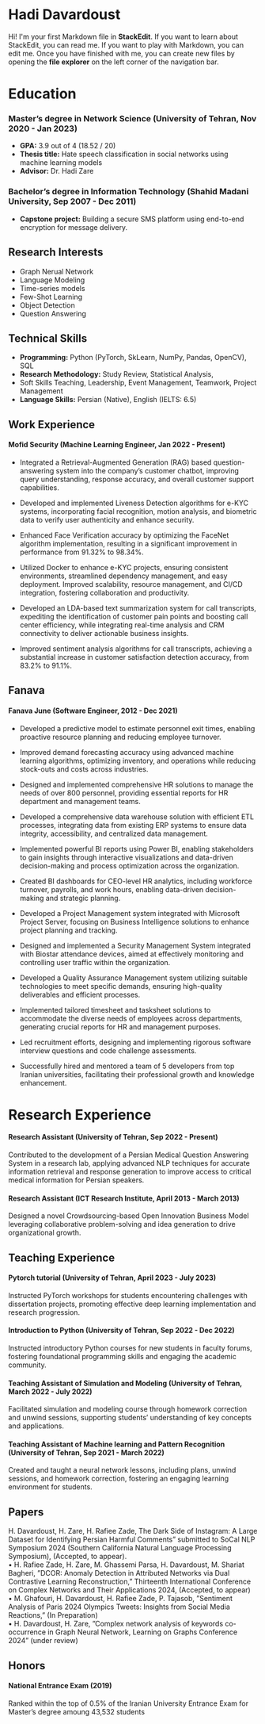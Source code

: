 # Hadi Davardoust

Hi! I'm your first Markdown file in **StackEdit**. If you want to learn about StackEdit, you can read me. If you want to play with Markdown, you can edit me. Once you have finished with me, you can create new files by opening the **file explorer** on the left corner of the navigation bar.


# Education

### Master’s degree in Network Science (University of Tehran, Nov 2020 - Jan 2023)
- **GPA:** 3.9 out of 4 (18.52 / 20)
- **Thesis title:** Hate speech classification in social networks using machine learning models
- **Advisor:** Dr. Hadi Zare  

### Bachelor’s degree in Information Technology (Shahid Madani University, Sep 2007 - Dec 2011)
- **Capstone project:** Building a secure SMS platform using end-to-end encryption for message delivery.

## Research Interests

- Graph Nerual Network  
- Language Modeling  
- Time-series models  
- Few-Shot Learning  
- Object Detection  
- Question Answering

## Technical Skills

- **Programming:** Python (PyTorch, SkLearn, NumPy, Pandas, OpenCV), SQL  
- **Research Methodology:** Study Review, Statistical Analysis,  
- Soft Skills Teaching, Leadership, Event Management, Teamwork, Project Management  
- **Language Skills:** Persian (Native), English (IELTS: 6.5)

## Work Experience
#### Mofid Security (Machine Learning Engineer,  Jan 2022 - Present)
* Integrated a Retrieval-Augmented Generation (RAG) based question-answering system into the company’s customer chatbot, improving query understanding, response accuracy, and overall customer support capabilities.

- Developed and implemented Liveness Detection algorithms for e-KYC systems, incorporating facial recognition, motion analysis, and biometric data to verify user authenticity and enhance security.  

- Enhanced Face Verification accuracy by optimizing the FaceNet algorithm implementation, resulting in a significant improvement in performance from 91.32% to 98.34%.  
- Utilized Docker to enhance e-KYC projects, ensuring consistent environments, streamlined dependency management, and easy deployment. Improved scalability, resource management, and CI/CD integration, fostering collaboration and productivity.  
- Developed an LDA-based text summarization system for call transcripts, expediting the identification of customer pain points and boosting call center efficiency, while integrating real-time analysis and CRM connectivity to deliver actionable business insights.  
- Improved sentiment analysis algorithms for call transcripts, achieving a substantial increase in  customer satisfaction detection accuracy, from 83.2% to 91.1%.

## Fanava

#### Fanava June (Software Engineer, 2012 - Dec 2021) 
- Developed a predictive model to estimate personnel exit times, enabling proactive resource planning and reducing employee turnover.  

- Improved demand forecasting accuracy using advanced machine learning algorithms, optimizing  inventory, and operations while reducing stock-outs and costs across industries.  
- Designed and implemented comprehensive HR solutions to manage the needs of over 800 personnel, providing essential reports for HR department and management teams.  
-  Developed a comprehensive data warehouse solution with efficient ETL processes, integrating data  from existing ERP systems to ensure data integrity, accessibility, and centralized data management.  
-  Implemented powerful BI reports using Power BI, enabling stakeholders to gain insights through interactive visualizations and data-driven decision-making and process optimization across the  organization.  
-  Created BI dashboards for CEO-level HR analytics, including workforce turnover, payrolls, and  work hours, enabling data-driven decision-making and strategic planning.  
-  Developed a Project Management system integrated with Microsoft Project Server, focusing on  Business Intelligence solutions to enhance project planning and tracking.  
-  Designed and implemented a Security Management System integrated with Biostar attendance  devices, aimed at effectively monitoring and controlling user traffic within the organization.  
-  Developed a Quality Assurance Management system utilizing suitable technologies to meet specific  demands, ensuring high-quality deliverables and efficient processes.  
-  Implemented tailored timesheet and tasksheet solutions to accommodate the diverse needs of employees across departments, generating crucial reports for HR and management purposes.  
-  Led recruitment efforts, designing and implementing rigorous software interview questions and  code challenge assessments.  
-  Successfully hired and mentored a team of 5 developers from top Iranian universities, facilitating  their professional growth and knowledge enhancement.

# Research Experience

#### Research Assistant (University of Tehran, Sep 2022 - Present) 

Contributed to the development of a Persian Medical Question Answering System in a research  lab, applying advanced NLP techniques for accurate information retrieval and response generation to improve access to critical medical information for Persian speakers.

#### Research Assistant (ICT Research Institute, April 2013 - March 2013) 
Designed a novel Crowdsourcing-based Open Innovation Business Model leveraging collaborative problem-solving and idea generation to drive organizational growth.


## Teaching Experience

#### Pytorch tutorial (University of Tehran, April 2023 - July 2023) 

Instructed PyTorch workshops for students encountering challenges with dissertation projects,  promoting effective deep learning implementation and research progression.

#### Introduction to Python (University of Tehran, Sep 2022 - Dec 2022) 
Instructed introductory Python courses for new students in faculty forums, fostering foundational programming skills and engaging the academic community.

#### Teaching Assistant of Simulation and Modeling (University of Tehran, March 2022 - July 2022) 

Facilitated simulation and modeling course through homework correction and unwind sessions, supporting students’ understanding of key concepts and applications.

#### Teaching Assistant of Machine learning and Pattern Recognition (University of Tehran, Sep 2021 - March 2022) 

Created and taught a neural network lessons, including plans, unwind sessions, and homework correction, fostering an engaging learning environment for students.

## Papers

H. Davardoust, H. Zare, H. Rafiee Zade, The Dark Side of Instagram: A Large Dataset for  Identifying Persian Harmful Comments” submitted to SoCal NLP Symposium 2024 (Southern  California Natural Language Processing Symposium), (Accepted, to appear).  
• H. Rafiee Zade, H. Zare, M. Ghassemi Parsa, H. Davardoust, M. Shariat Bagheri, ”DCOR:  Anomaly Detection in Attributed Networks via Dual Contrastive Learning Reconstruction,” Thirteenth International Conference on Complex Networks and Their Applications 2024, (Accepted,  to appear)  
• M. Ghafouri, H. Davardoust, H. Rafiee Zade, P. Tajasob, ”Sentiment Analysis of Paris 2024  Olympics Tweets: Insights from Social Media Reactions,” (In Preparation)  
• H. Davardoust, H. Zare, ”Complex network analysis of keywords co-occurrence in Graph Neural  Network, Learning on Graphs Conference 2024” (under review)

## Honors

#### National Entrance Exam (2019) 
 Ranked within the top of 0.5% of the Iranian University  Entrance Exam for Master’s degree amoung 43,532 students
